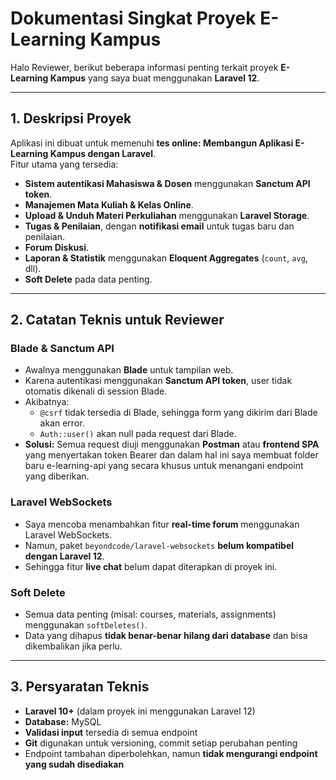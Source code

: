# Dokumentasi Singkat Proyek E-Learning Kampus

Halo Reviewer, berikut beberapa informasi penting terkait proyek **E-Learning Kampus** yang saya buat menggunakan **Laravel 12**.

---

## 1. Deskripsi Proyek

Aplikasi ini dibuat untuk memenuhi **tes online: Membangun Aplikasi E-Learning Kampus dengan Laravel**.  
Fitur utama yang tersedia:

-   **Sistem autentikasi Mahasiswa & Dosen** menggunakan **Sanctum API token**.
-   **Manajemen Mata Kuliah & Kelas Online**.
-   **Upload & Unduh Materi Perkuliahan** menggunakan **Laravel Storage**.
-   **Tugas & Penilaian**, dengan **notifikasi email** untuk tugas baru dan penilaian.
-   **Forum Diskusi**.
-   **Laporan & Statistik** menggunakan **Eloquent Aggregates** (`count`, `avg`, dll).
-   **Soft Delete** pada data penting.

---

## 2. Catatan Teknis untuk Reviewer

### Blade & Sanctum API

-   Awalnya menggunakan **Blade** untuk tampilan web.
-   Karena autentikasi menggunakan **Sanctum API token**, user tidak otomatis dikenali di session Blade.
-   Akibatnya:
    -   `@csrf` tidak tersedia di Blade, sehingga form yang dikirim dari Blade akan error.
    -   `Auth::user()` akan null pada request dari Blade.
-   **Solusi:** Semua request diuji menggunakan **Postman** atau **frontend SPA** yang menyertakan token Bearer dan dalam hal ini saya membuat folder baru e-learning-api yang secara khusus untuk menangani endpoint yang diberikan.

### Laravel WebSockets

-   Saya mencoba menambahkan fitur **real-time forum** menggunakan Laravel WebSockets.
-   Namun, paket `beyondcode/laravel-websockets` **belum kompatibel dengan Laravel 12**.
-   Sehingga fitur **live chat** belum dapat diterapkan di proyek ini.

### Soft Delete

-   Semua data penting (misal: courses, materials, assignments) menggunakan `softDeletes()`.
-   Data yang dihapus **tidak benar-benar hilang dari database** dan bisa dikembalikan jika perlu.

---

## 3. Persyaratan Teknis

-   **Laravel 10+** (dalam proyek ini menggunakan Laravel 12)
-   **Database:** MySQL
-   **Validasi input** tersedia di semua endpoint
-   **Git** digunakan untuk versioning, commit setiap perubahan penting
-   Endpoint tambahan diperbolehkan, namun **tidak mengurangi endpoint yang sudah disediakan**
